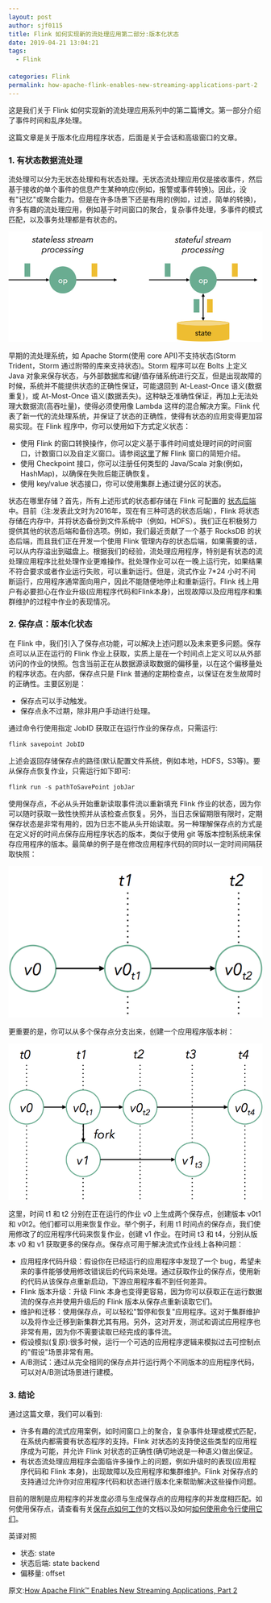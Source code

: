 ```yaml
---
layout: post
author: sjf0115
title: Flink 如何实现新的流处理应用第二部分:版本化状态
date: 2019-04-21 13:04:21
tags:
  - Flink

categories: Flink
permalink: how-apache-flink-enables-new-streaming-applications-part-2
---
```


这是我们关于 Flink 如何实现新的流处理应用系列中的第二篇博文。第一部分介绍了事件时间和乱序处理。

这篇文章是关于版本化应用程序状态，后面是关于会话和高级窗口的文章。

### 1. 有状态数据流处理

流处理可以分为无状态处理和有状态处理。无状态流处理应用仅是接收事件，然后基于接收的单个事件的信息产生某种响应(例如，报警或事件转换)。因此，没有"记忆"或聚合能力。但是在许多场景下还是有用的(例如，过滤，简单的转换)，许多有趣的流处理应用，例如基于时间窗口的聚合，复杂事件处理，多事件的模式匹配，以及事务处理都是有状态的。

![](https://github.com/sjf0115/ImageBucket/blob/main/Flink/how-apache-flink-enables-new-streaming-applications-part-2-1.png?raw=true)

早期的流处理系统，如 Apache Storm(使用 core API)不支持状态(Storm Trident，Storm 通过附带的库来支持状态)。Storm 程序可以在 Bolts 上定义 Java 对象来保存状态，与外部数据库和键/值存储系统进行交互，但是出现故障的时候，系统并不能提供状态的正确性保证，可能退回到 At-Least-Once 语义(数据重复)，或 At-Most-Once 语义(数据丢失)。这种缺乏准确性保证，再加上无法处理大数据流(高吞吐量)，使得必须使用像 Lambda 这样的混合解决方案。Flink 代表了新一代的流处理系统，并保证了状态的正确性，使得有状态的应用变得更加容易实现。在 Flink 程序中，你可以使用如下方式定义状态：
- 使用 Flink 的窗口转换操作，你可以定义基于事件时间或处理时间的时间窗口，计数窗口以及自定义窗口。请参阅[这里](http://flink.apache.org/news/2015/12/04/Introducing-windows.html)了解 Flink 窗口的简短介绍。
- 使用 Checkpoint 接口，你可以注册任何类型的 Java/Scala 对象(例如，HashMap)，以确保在失败后能正确恢复。
- 使用 key/value 状态接口，你可以使用集群上通过键分区的状态。

状态在哪里存储？首先，所有上述形式的状态都存储在 Flink 可配置的 [状态后端](http://smartsi.club/stateful-stream-processing-apache-flink-state-backends.html)中。目前（注:发表此文时为2016年，现在有三种可选的状态后端），Flink 将状态存储在内存中，并将状态备份到文件系统中（例如，HDFS）。我们正在积极努力提供其他的状态后端和备份选项。例如，我们最近贡献了一个基于 RocksDB 的状态后端，而且我们正在开发一个使用 Flink 管理内存的状态后端，如果需要的话，可以从内存溢出到磁盘上。根据我们的经验，流处理应用程序，特别是有状态的流处理应用程序比批处理作业更难操作。批处理作业可以在一晚上运行完，如果结果不符合要求或者作业运行失败，可以重新运行。但是，流式作业 7*24 小时不间断运行，应用程序通常面向用户，因此不能随便地停止和重新运行。Flink 线上用户有必要担心在作业升级(应用程序代码和Flink本身)，出现故障以及应用程序和集群维护的过程中作业的表现情况。

### 2. 保存点：版本化状态

在 Flink 中，我们引入了保存点功能，可以解决上述问题以及未来更多问题。保存点可以从正在运行的 Flink 作业上获取，实质上是在一个时间点上定义可以从外部访问的作业的快照。包含当前正在从数据源读取数据的偏移量，以在这个偏移量处的程序状态。在内部，保存点只是 Flink 普通的定期检查点，以保证在发生故障时的正确性。主要区别是：
- 保存点可以手动触发。
- 保存点永不过期，除非用户手动进行处理。

通过命令行使用指定 JobID 获取正在运行作业的保存点，只需运行:
```java
flink savepoint JobID
```
上述会返回存储保存点的路径(默认配置文件系统，例如本地，HDFS，S3等)。要从保存点恢复作业，只需运行如下即可:
```java
flink run -s pathToSavePoint jobJar
```
使用保存点，不必从头开始重新读取事件流以重新填充 Flink 作业的状态，因为你可以随时获取一致性快照并从该检查点恢复。另外，当日志保留期限有限时，定期保存状态是非常有用的，因为日志不能从头开始读取。另一种理解保存点的方式是在定义好的时间点保存应用程序状态的版本，类似于使用 git 等版本控制系统来保存应用程序的版本。最简单的例子是在修改应用程序代码的同时以一定时间间隔获取快照：

![](https://github.com/sjf0115/ImageBucket/blob/main/Flink/how-apache-flink-enables-new-streaming-applications-part-2-2.png?raw=true)

更重要的是，你可以从多个保存点分支出来，创建一个应用程序版本树：

![](https://github.com/sjf0115/ImageBucket/blob/main/Flink/how-apache-flink-enables-new-streaming-applications-part-2-3.png?raw=true)

这里，时间 t1 和 t2 分别在正在运行的作业 v0 上生成两个保存点，创建版本 v0t1 和 v0t2。他们都可以用来恢复作业。举个例子，利用 t1 时间点的保存点，我们使用修改了的应用程序代码来恢复作业，创建 v1 作业。在时间 t3 和 t4，分别从版本 v0 和 v1 获取更多的保存点。保存点可用于解决流式作业线上各种问题：
- 应用程序代码升级：假设你在已经运行的应用程序中发现了一个 bug，希望未来的事件能够使用修改错误后的代码来处理。通过获取作业的保存点，使用新的代码从该保存点重新启动，下游应用程序看不到任何差异。
- Flink 版本升级：升级 Flink 本身也变得更容易，因为你可以获取正在运行数据流的保存点并使用升级后的 Flink 版本从保存点重新读取它们。
- 维护和迁移：使用保存点，可以轻松"暂停和恢复"应用程序。这对于集群维护以及将作业迁移到新集群尤其有用。另外，这对开发，测试和调试应用程序也非常有用，因为你不需要读取已经完成的事件流。
- 假设模拟(复原):很多时候，运行一个可选的应用程序逻辑来模拟过去可控制点的"假设"场景非常有用。
- A/B测试：通过从完全相同的保存点并行运行两个不同版本的应用程序代码，可以对A/B测试场景进行建模。

### 3. 结论

通过这篇文章，我们可以看到:
- 许多有趣的流式应用案例，如时间窗口上的聚合，复杂事件处理或模式匹配，在系统内都需要有状态程序的支持。Flink 对状态的支持使这些类型的应用程序成为可能，并允许 Flink 对状态的正确性(确切地说是一种语义)做出保证。
- 有状态流处理应用程序会面临许多操作上的问题，例如升级时的表现(应用程序代码和 Flink 本身)，出现故障以及应用程序和集群维护。Flink 对保存点的支持通过允许你对应用程序代码和状态进行版本化来帮助解决这些操作问题。

目前的限制是应用程序的并发度必须与生成保存点的应用程序的并发度相匹配。如何使用保存点，请查看有关[保存点如何工作](https://ci.apache.org/projects/flink/flink-docs-master/ops/state/savepoints.html)的文档以及如何[如何使用命令行使用它们](http://smartsi.club/flink-basic-command-line-interface.html)。


英译对照
- 状态: state
- 状态后端: state backend
- 偏移量: offset

原文:[How Apache Flink™ Enables New Streaming Applications, Part 2](https://www.ververica.com/blog/how-apache-flink-enables-new-streaming-applications)
